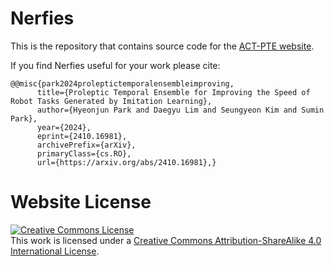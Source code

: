 # Nerfies

This is the repository that contains source code for the [ACT-PTE website](https://act-pte.github.io).

If you find Nerfies useful for your work please cite:
```
@@misc{park2024proleptictemporalensembleimproving,
      title={Proleptic Temporal Ensemble for Improving the Speed of Robot Tasks Generated by Imitation Learning}, 
      author={Hyeonjun Park and Daegyu Lim and Seungyeon Kim and Sumin Park},
      year={2024},
      eprint={2410.16981},
      archivePrefix={arXiv},
      primaryClass={cs.RO},
      url={https://arxiv.org/abs/2410.16981},}
```

# Website License
<a rel="license" href="http://creativecommons.org/licenses/by-sa/4.0/"><img alt="Creative Commons License" style="border-width:0" src="https://i.creativecommons.org/l/by-sa/4.0/88x31.png" /></a><br />This work is licensed under a <a rel="license" href="http://creativecommons.org/licenses/by-sa/4.0/">Creative Commons Attribution-ShareAlike 4.0 International License</a>.
